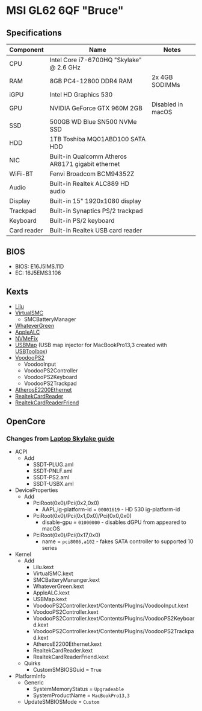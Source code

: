 # MSI GL62 6QF "Bruce"


## Specifications
|Component |Name |Notes|
--- | --- | ---
CPU | Intel Core i7-6700HQ "Skylake" @ 2.6 GHz
RAM | 8GB PC4-12800 DDR4 RAM | 2x 4GB SODIMMs
iGPU | Intel HD Graphics 530
GPU | NVIDIA GeForce GTX 960M 2GB | Disabled in macOS
SSD | 500GB WD Blue SN500 NVMe SSD
HDD | 1TB Toshiba MQ01ABD100 SATA HDD
NIC | Built-in Qualcomm Atheros AR8171 gigabit ethernet
WiFi-BT | Fenvi Broadcom BCM94352Z
Audio | Built-in Realtek ALC889 HD audio
Display | Built-in 15" 1920x1080 display
Trackpad | Built-in Synaptics PS/2 trackpad
Keyboard | Built-in PS/2 keyboard
Card reader | Built-in Realtek USB card reader


## BIOS

* BIOS: E16J5IMS.11D
* EC: 16J5EMS3.106

## Kexts
* [Lilu](https://github.com/acidanthera/Lilu)
* [VirtualSMC](https://github.com/acidanthera/VirtualSMC)
  * SMCBatteryManager
* [WhateverGreen](https://github.com/acidanthera/WhateverGreen)
* [AppleALC](https://github.com/acidanthera/AppleALC)
* [NVMeFix](https://github.com/acidanthera/NVMeFix)
* [USBMap](USBMap.kext) (USB map injector for MacBookPro13,3 created with [USBToolbox](https://github.com/USBToolBox))
* [VoodooPS2](https://github.com/acidanthera/VoodooPS2)
  * VoodooInput
  * VoodooPS2Controller
  * VoodooPS2Keyboard
  * VoodooPS2Trackpad
* [AtherosE2200Ethernet](https://github.com/Mieze/AtherosE2200Ethernet)
* [RealtekCardReader](https://github.com/0xFireWolf/RealtekCardReader)
* [RealtekCardReaderFriend](https://github.com/0xFireWolf/RealtekCardReaderFriend)

## OpenCore

### Changes from [Laptop Skylake guide](https://dortania.github.io/OpenCore-Install-Guide/config-laptop.plist/skylake.html)
* ACPI
    * Add
        * SSDT-PLUG.aml
        * SSDT-PNLF.aml
        * SSDT-PS2.aml
        * SSDT-USBX.aml
* DeviceProperties
    * Add
        * PciRoot(0x0)/Pci(0x2,0x0)
            * AAPL,ig-platform-id = `00001619` - HD 530 ig-platform-id
        * PciRoot(0x0)/Pci(0x1,0x0)/Pci(0x0,0x0)
            * disable-gpu = `01000000` - disables dGPU from appeared to macOS
        * PciRoot(0x0)/Pci(0x17,0x0)
            * name = `pci8086,a102` - fakes SATA controller to supported 10 series
* Kernel
    * Add
        * Lilu.kext
        * VirtualSMC.kext
        * SMCBatteryMananger.kext
        * WhateverGreen.kext
        * AppleALC.kext
        * USBMap.kext
        * VoodooPS2Controller.kext/Contents/PlugIns/VoodooInput.kext
        * VoodooPS2Controller.kext
        * VoodooPS2Controller.kext/Contents/PlugIns/VoodooPS2Keyboard.kext
        * VoodooPS2Controller.kext/Contents/PlugIns/VoodooPS2Trackpad.kext
        * AtherosE2200Ethernet.kext
        * RealtekCardReader.kext
        * RealtekCardReaderFriend.kext
    * Quirks
        * CustomSMBIOSGuid = `True`
* PlatformInfo
    * Generic
        * SystemMemoryStatus = `Upgradeable`
        * SystemProductName = `MacBookPro13,3`
    * UpdateSMBIOSMode = `Custom`
